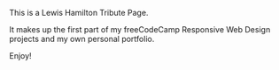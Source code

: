This is a Lewis Hamilton Tribute Page.

It makes up the first part of my freeCodeCamp Responsive Web Design projects and my own personal portfolio.

Enjoy!
